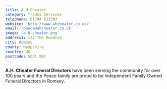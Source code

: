 ```yaml
---
title: A H Cheater
category: Trades Services
telephone: 01794 513393
website: 'http://www.ahcheater.co.uk/'
email: 'peace@ahcheater.co.uk'
image: 'a-h-cheater.png'
address1: 122 The Hundred
city: Romsey
county: Hampshire
country: UK
postcode: SO51 8BY
---
```

**A.H. Cheater Funeral Directors** have been serving the community for over 100 years and the Peace family are proud to be Independent Family Owned Funeral Directors in Romsey.

